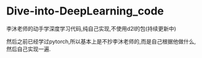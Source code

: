 # Dive-into-DeepLearning_code
李沐老师的动手学深度学习代码,纯自己实现,不使用d2l的包(持续更新中)

然后之前已经学过pytorch,所以基本上是不抄李沐老师的,而是自己根据他做什么,然后自己实现一遍.
